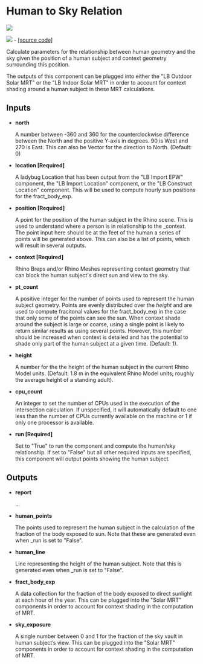 # Human to Sky Relation

![](../../images/components/Human\_to\_Sky\_Relation.png)

![](../../images/icons/Human\_to\_Sky\_Relation.png) - [\[source code\]](https://github.com/ladybug-tools/ladybug-grasshopper/blob/master/ladybug\_grasshopper/src/LB%20Human%20to%20Sky%20Relation.py)

Calculate parameters for the relationship between human geometry and the sky given the position of a human subject and context geometry surrounding this position.

The outputs of this component can be plugged into either the "LB Outdoor Solar MRT" or the "LB Indoor Solar MRT" in order to account for context shading around a human subject in these MRT calculations.

## Inputs

*   **north**

    A number between -360 and 360 for the counterclockwise difference between the North and the positive Y-axis in degrees. 90 is West and 270 is East. This can also be Vector for the direction to North. (Default: 0)&#x20;
*   **location \[Required]**

    A ladybug Location that has been output from the "LB Import EPW" component, the "LB Import Location" component, or the "LB Construct Location" component. This will be used to compute hourly sun positions for the fract\_body\_exp.&#x20;
*   **position \[Required]**

    A point for the position of the human subject in the Rhino scene. This is used to understand where a person is in relationship to the \_context. The point input here should be at the feet of the human a series of points will be generated above. This can also be a list of points, which will result in several outputs.&#x20;
*   **context \[Required]**

    Rhino Breps and/or Rhino Meshes representing context geometry that can block the human subject's direct sun and view to the sky.&#x20;
*   **pt\_count**

    A positive integer for the number of points used to represent the human subject geometry. Points are evenly distributed over the _height_ and are used to compute fracitonal values for the fract\_body\_exp in the case that only some of the points can see the sun. When context shade around the subject is large or coarse, using a single point is likely to return similar results as using several points. However, this number should be increased when context is detailed and has the potential to shade only part of the human subject at a given time. (Default: 1).&#x20;
*   **height**

    A number for the the height of the human subject in the current Rhino Model units. (Default: 1.8 m in the equivalent Rhino Model units; roughly the average height of a standing adult).&#x20;
*   **cpu\_count**

    An integer to set the number of CPUs used in the execution of the intersection calculation. If unspecified, it will automatically default to one less than the number of CPUs currently available on the machine or 1 if only one processor is available.&#x20;
*   **run \[Required]**

    Set to "True" to run the component and compute the human/sky relationship. If set to "False" but all other required inputs are specified, this component will output points showing the human subject.&#x20;

## Outputs

*   **report**

    ...&#x20;
*   **human\_points**

    The points used to represent the human subject in the calculation of the fraction of the body exposed to sun. Note that these are generated even when \_run is set to "False".&#x20;
*   **human\_line**

    Line representing the height of the human subject. Note that this is generated even when \_run is set to "False".&#x20;
*   **fract\_body\_exp**

    A data collection for the fraction of the body exposed to direct sunlight at each hour of the year. This can be plugged into the "Solar MRT" components in order to account for context shading in the computation of MRT.&#x20;
*   **sky\_exposure**

    A single number between 0 and 1 for the fraction of the sky vault in human subject’s view. This can be plugged into the "Solar MRT" components in order to account for context shading in the computation of MRT.&#x20;
